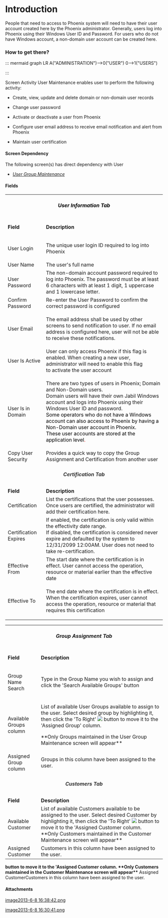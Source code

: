# Introduction

People that need to access to Phoenix system will need to have their user account created here by the Phoenix administrator. Generally, users log into Phoenix using their Windows User ID and Password. For users who do not have Windows account, a non-domain user account can be created here. 




### How to get there?




::: mermaid
graph LR
A("ADMINISTRATION")-->0("USER")
0-->1("USERS")

:::

Screen Activity
User Maintenance enables user to perform the following activity:

- Create, view, update and delete domain or non-domain user records

- Change user password

- Activate or deactivate a user from Phoenix

- Configure user email address to receive email notification and alert from Phoenix

- Maintain user certification



#### Screen Dependency


The following screen(s) has direct dependency with User

- *[User Group Maintenance](/iFactory-JGP-MES/iFactory-JGP-MES-Home/iFactory-JGP-MS/CONTENT/User/User-Group-(obsolete,-please-refers-to-security-Groups-Maintenance).md)*




#### Fields



<table class="confluenceTable"><tbody><tr><td colspan="2" class="confluenceTd"><h5 style="text-align: center;" id="Users-UserInformationTab"><strong><span style="color: rgb(0,0,0);">User Information Tab</span></strong></h5></td></tr><tr><td class="highlight confluenceTd"><p><strong>Field</strong></p></td><td class="highlight confluenceTd"><p><strong>Description</strong></p></td></tr><tr><td class="confluenceTd"><p>User Login</p></td><td class="confluenceTd"><p>The unique user login ID required to log into Phoenix</p></td></tr><tr><td class="confluenceTd">User Name</td><td class="confluenceTd">The user's full name</td></tr><tr><td colspan="1" class="confluenceTd">User Password</td><td colspan="1" class="confluenceTd">The non-domain account password required to log into Phoenix. The password must be at least 6 characters with at least 1 digit, 1 uppercase and 1 lowercase letter.</td></tr><tr><td colspan="1" class="confluenceTd">Confirm Password</td><td colspan="1" class="confluenceTd">Re-enter the User Password to confirm the correct password is configured</td></tr><tr><td colspan="1" class="confluenceTd">User Email</td><td colspan="1" class="confluenceTd"><p>The email address shall be used by other screens to send notification to user. If no email address is configured here, user will not be able to receive these notifications.</p></td></tr><tr><td colspan="1" class="confluenceTd">User Is Active</td><td colspan="1" class="confluenceTd">User can only access Phoenix if this flag is enabled. When creating a new user, administrator will need to enable this flag <br />to activate the user account</td></tr><tr><td colspan="1" class="confluenceTd">User Is in Domain</td><td colspan="1" class="confluenceTd"><p>There are two types of users in Phoenix; Domain and Non-Domain users. <br />Domain users will have their own Jabil Windows account and logs into Phoenix using their Windows User ID and password. <br /><span style="color: rgb(0,0,0);">Some operators who do not have a Windows account can also access to Phoenix by having a Non-Domain user account in Phoenix. <br />These user accounts are stored at the application level</span><span><span style="color: rgb(255,0,0);">.</span></span></p></td></tr><tr><td colspan="1" class="confluenceTd">Copy User Security</td><td colspan="1" class="confluenceTd">Provides a quick way to copy the Group Assignment and Certification from another user</td></tr><tr><td colspan="2" class="confluenceTd"><h5 style="text-align: center;" id="Users-CertificationTab"><span style="color: rgb(51,51,51);"><strong>Certification Tab</strong></span></h5></td></tr><tr><td class="highlight confluenceTd" colspan="1"><strong>Field</strong></td><td class="highlight confluenceTd" colspan="1"><strong>Description</strong></td></tr><tr><td colspan="1" class="confluenceTd"><span>Certification</span></td><td colspan="1" class="confluenceTd"><span>List the certifications that the user possesses. Once users are certified, the administrator will add their certification here.</span></td></tr><tr><td colspan="1" class="confluenceTd"><span>Certification Expires</span></td><td colspan="1" class="confluenceTd"><span>If enabled, the certification is only valid within the effectivity date range.</span><br /><span>If disabled, the certification is considered never expire and defaulted by the system to 12/31/2099 12:00AM. User does not need to take re-certification. </span></td></tr><tr><td colspan="1" class="confluenceTd"><span>Effective From</span></td><td colspan="1" class="confluenceTd"><span>The start date where the certification is in effect. User cannot access the operation, resource or material earlier than the effective date</span></td></tr><tr><td colspan="1" class="confluenceTd"><span>Effective To</span></td><td colspan="1" class="confluenceTd"><p><span>The end date where the certification is in effect. When the certification expires, user cannot access the <span>operation, resource or material that requires this certification</span> </span></p></td></tr></tbody></table>






<table class="confluenceTable"><tbody><tr><td colspan="2" class="confluenceTd"><h5 style="text-align: center;" id="Users-GroupAssignmentTab">Group Assignment Tab</h5></td></tr><tr><td class="highlight confluenceTd"><p><strong>Field</strong></p></td><td class="highlight confluenceTd"><p><strong>Description</strong></p></td></tr><tr><td class="confluenceTd"><p>Group Name Search</p></td><td class="confluenceTd"><p>Type in the Group Name you wish to assign and click the 'Search Available Groups' button</p></td></tr><tr><td class="confluenceTd">Available Groups column</td><td class="confluenceTd"><p>List of available User Groups available to assign to the user. Select desired group by highlighting it, then click the 'To Right' <span class="confluence-embedded-file-wrapper"><img class="confluence-embedded-image" src="https://dev.azure.com/jblprd/Production%20Systems-JGP/_apis/git/repositories/wiki-JGP iFactory/items?path=/.attachments/29920100.png&$format=octetStream" data-image-src="https://dev.azure.com/jblprd/Production%20Systems-JGP/_apis/git/repositories/wiki-JGP iFactory/items?path=/.attachments/29920100.png&$format=octetStream" data-unresolved-comment-count="0" data-linked-resource-id="29920100" data-linked-resource-version="1" data-linked-resource-type="attachment" data-linked-resource-default-alias="image2013-6-8 16:30:41.png" data-base-url="http://usplnd0wiki01:8090" data-linked-resource-content-type="image/png" data-linked-resource-container-id="29920098" data-linked-resource-container-version="1" /></span> button to move it to the 'Assigned Group' column.</p><p>**Only Groups maintained in the User Group Maintenance screen will appear**</p></td></tr><tr><td colspan="1" class="confluenceTd">Assigned Group column</td><td colspan="1" class="confluenceTd">Groups in this column have been assigned to the user.</td></tr><tr><td colspan="2" class="confluenceTd"><h5 style="text-align: center;" id="Users-CustomersTab"><span style="color: rgb(51,51,51);">Customers Tab</span></h5></td></tr><tr><td class="highlight confluenceTd" colspan="1"><strong>Field</strong></td><td class="highlight confluenceTd" colspan="1"><strong>Description</strong></td></tr><tr><td colspan="1" class="confluenceTd">Available Customer</td><td colspan="1" class="confluenceTd">List of available Customers available to be assigned to the user. Select desired Customer by highlighting it, then click the 'To Right' <span class="confluence-embedded-file-wrapper"><img class="confluence-embedded-image" src="https://dev.azure.com/jblprd/Production%20Systems-JGP/_apis/git/repositories/wiki-JGP iFactory/items?path=/.attachments/29920099.png&$format=octetStream" data-image-src="https://dev.azure.com/jblprd/Production%20Systems-JGP/_apis/git/repositories/wiki-JGP iFactory/items?path=/.attachments/29920099.png&$format=octetStream" data-unresolved-comment-count="0" data-linked-resource-id="29920099" data-linked-resource-version="1" data-linked-resource-type="attachment" data-linked-resource-default-alias="image2013-6-8 16:38:42.png" data-base-url="http://usplnd0wiki01:8090" data-linked-resource-content-type="image/png" data-linked-resource-container-id="29920098" data-linked-resource-container-version="1" /></span> button to move it to the 'Assigned Customer column. **Only Customers maintained in the Customer Maintenance screen will appear**</td></tr><tr><td colspan="1" class="confluenceTd">Assigned Customer</td><td colspan="1" class="confluenceTd">Customers in this column have been assigned to the user.</td></tr></tbody></table>

**button to move it to the 'Assigned Customer column. \*\*Only Customers maintained in the Customer Maintenance screen will appear\*\*** 
Assigned CustomerCustomers in this column have been assigned to the user.




#### Attachments

[image2013-6-8 16:38:42.png](/.attachments/29920099.png)
[image2013-6-8 16:30:41.png](/.attachments/29920100.png)
